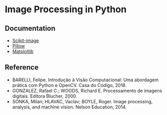 # Image Processing in Python

## Documentation
- [Scikit-image](https://scikit-image.org/docs/stable/api/skimage.html)
- [Pillow](https://pillow.readthedocs.io/en/stable/reference/index.html)
- [Matplotlib](https://matplotlib.org/stable/)

## Reference

- BARELLI, Felipe. Introdução à Visão Computacional: Uma abordagem prática com Python e OpenCV. Casa do Código, 2018.
- GONZALEZ, Rafael C.; WOODS, Richard E. Processamento de imagens digitais. Editora Blucher, 2000.
- SONKA, Milan; HLAVAC, Vaclav; BOYLE, Roger. Image processing, analysis, and machine vision. Nelson Education, 2014.